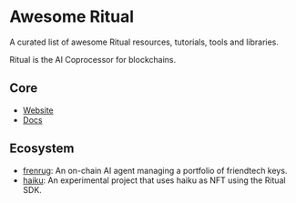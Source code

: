 # Awesome Ritual

A curated list of awesome Ritual resources, tutorials, tools and libraries.

Ritual is the AI Coprocessor for blockchains.

## Core

- [Website](https://ritual.global/)
- [Docs](https://docs.ritual.net/)

## Ecosystem

- [frenrug](https://twitter.com/frenrug): An on-chain AI agent managing a portfolio of friendtech keys.
- [haiku](https://twitter.com/ownsacomputer/status/1762885117012254987): An experimental project that uses haiku as NFT using the Ritual SDK.
